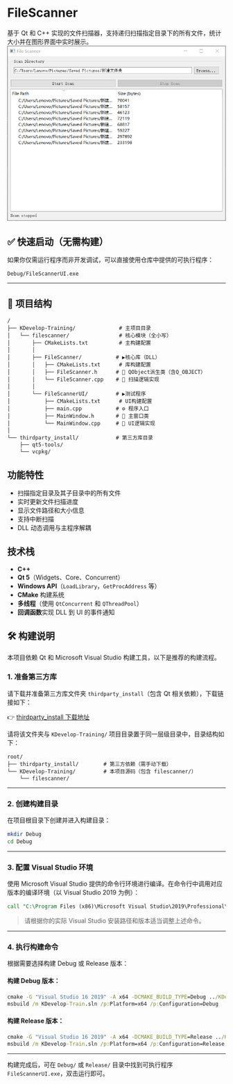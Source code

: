 # FileScanner

基于 Qt 和 C++ 实现的文件扫描器，支持递归扫描指定目录下的所有文件，统计大小并在图形界面中实时展示。
![功能演示](./demoscreenshot.png)

## ✅ 快速启动（无需构建）

如果你仅需运行程序而非开发调试，可以直接使用仓库中提供的可执行程序：

```
Debug/FileScannerUI.exe
```
---

## 📁 项目结构

```plaintext
/
├── KDevelop-Training/              # 主项目目录
│   └── filescanner/                # 核心模块（全小写）
│       ├── CMakeLists.txt          # 主构建配置
│       │
│       ├── FileScanner/           # ▶核心库（DLL）
│       │   ├── CMakeLists.txt      # 库构建配置
│       │   ├── FileScanner.h      # 🔷 QObject派生类（含Q_OBJECT）
│       │   └── FileScanner.cpp    # 🔶 扫描逻辑实现
│       │
│       └── FileScannerUI/         # ▶测试程序
│           ├── CMakeLists.txt      # UI构建配置
│           ├── main.cpp           # ⚙️ 程序入口
│           ├── MainWindow.h       # 🔷 主窗口类
│           └── MainWindow.cpp     # 🔶 UI逻辑实现
│
└── thirdparty_install/            # 第三方库目录
    ├── qt5-tools/                   
    └── vcpkg/       
```

## 功能特性

- 扫描指定目录及其子目录中的所有文件
- 实时更新文件扫描进度
- 显示文件路径和大小信息
- 支持中断扫描
- DLL 动态调用与主程序解耦

## 技术栈

- **C++**
- **Qt 5**（Widgets、Core、Concurrent）
- **Windows API**（`LoadLibrary`，`GetProcAddress` 等）
- **CMake** 构建系统
- **多线程**（使用 `QtConcurrent` 和 `QThreadPool`）
- **回调函数**实现 DLL 到 UI 的事件通知

## 🛠️ 构建说明

本项目依赖 Qt 和 Microsoft Visual Studio 构建工具，以下是推荐的构建流程。

### 1. 准备第三方库

请下载并准备第三方库文件夹 `thirdparty_install`（包含 Qt 相关依赖），下载链接如下：

👉 [thirdparty_install 下载地址](https://365.kdocs.cn/view/l/crFHGQuSLP9Q?openfrom=docs)

请将该文件夹与 `KDevelop-Training/` 项目目录置于同一层级目录中，目录结构如下：

```
root/
├── thirdparty_install/        # 第三方依赖（需手动下载）
└── KDevelop-Training/         # 本项目源码（包含 filescanner/）
    └── filescanner/
```

---

### 2. 创建构建目录

在项目根目录下创建并进入构建目录：

```bash
mkdir Debug
cd Debug
```

---

### 3. 配置 Visual Studio 环境

使用 Microsoft Visual Studio 提供的命令行环境进行编译。在命令行中调用对应版本的编译环境（以 Visual Studio 2019 为例）：

```cmd
call "C:\Program Files (x86)\Microsoft Visual Studio\2019\Professional\VC\Auxiliary\Build\vcvarsamd64_x86.bat"
```

> 请根据你的实际 Visual Studio 安装路径和版本适当调整上述命令。

---

### 4. 执行构建命令

根据需要选择构建 Debug 或 Release 版本：

#### 构建 Debug 版本：

```cmd
cmake -G "Visual Studio 16 2019" -A x64 -DCMAKE_BUILD_TYPE=Debug ../KDevelop-Training
msbuild /m KDevelop-Train.sln /p:Platform=x64 /p:Configuration=Debug
```

#### 构建 Release 版本：

```cmd
cmake -G "Visual Studio 16 2019" -A x64 -DCMAKE_BUILD_TYPE=Release ../KDevelop-Training
msbuild /m KDevelop-Train.sln /p:Platform=x64 /p:Configuration=Release
```

---

构建完成后，可在 `Debug/` 或 `Release/` 目录中找到可执行程序 `FileScannerUI.exe`，双击运行即可。

